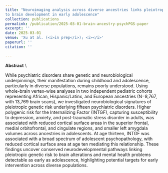 ```yaml
---
title: "Neuroimaging analysis across diverse ancestries links pleiotropic genetic risk for internalizing disorders 
to brain development in early adolescence"
collection: publications
permalink: /publication/2025-03-01-brain-ancestry-psychPGS-paper
excerpt: ''
date: 2025-03-01
venue: 'Xu at al. (<i>in prep</i>); <i></i>'
paperurl: ''
citation: ''

---
```


**Abstract** \

While psychiatric disorders share genetic and neurobiological underpinnings, their manifestation during 
childhood and adolescence, particularly in diverse populations, remains poorly understood. Using whole-brain 
vertex-wise analyses in two independent pediatric cohorts representing African, Hispanic/Latinx, and European 
ancestries (N=8,767, with 13,769 brain scans), we investigated neurobiological signatures of pleiotropic 
genetic risk underlying fifteen psychiatric disorders. Higher polygenic risk for the Internalizing 
Factor (INTGF), capturing susceptibility to depression, anxiety, and post-traumatic stress disorder in 
adults, was associated with reduced cortical surface areas in the superior frontal, medial orbitofrontal, 
and cingulate regions, and smaller left amygdala volumes across ancestries in adolescents. At age thirteen, 
INTGF was associated with a broad spectrum of adolescent psychopathology, with reduced cortical surface 
area at age ten mediating this relationship. These findings uncover conserved neurodevelopmental pathways 
linking pleiotropic genetic risk to brain alterations and mental health problems detectable as early as 
adolescence, highlighting potential targets for early intervention across diverse populations. 